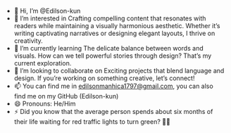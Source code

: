 - 👋 Hi, I’m @Edilson-kun
- 👀 I’m interested in Crafting compelling content that resonates with readers while maintaining a visually harmonious aesthetic. Whether it’s writing captivating narratives or designing elegant layouts, I thrive on creativity.
- 🌱 I’m currently learning The delicate balance between words and visuals. How can we tell powerful stories through design? That’s my current exploration.
- 💞️ I’m looking to collaborate on Exciting projects that blend language and design. If you’re working on something creative, let’s connect!
- 📫 You can find me in edilsonmanhica1797@gmail.com, you can also find me on my GitHub (Edilson-kun)
- 😄 Pronouns: He/Him
- ⚡ Did you know that the average person spends about six months of their life waiting for red traffic lights to turn green? 🚦😄

<!---
Edilson-kun/Edilson-kun is a ✨ special ✨ repository because its `README.md` (this file) appears on your GitHub profile.
You can click the Preview link to take a look at your changes.
--->
